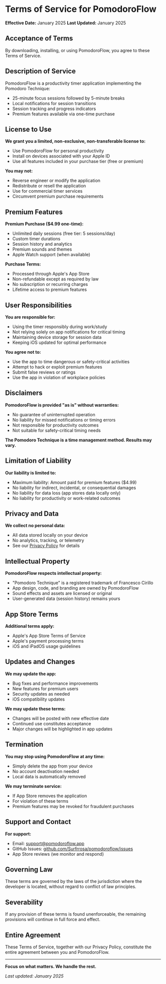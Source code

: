 # Terms of Service for PomodoroFlow

**Effective Date:** January 2025
**Last Updated:** January 2025

## Acceptance of Terms

By downloading, installing, or using PomodoroFlow, you agree to these Terms of Service.

## Description of Service

PomodoroFlow is a productivity timer application implementing the Pomodoro Technique:
- 25-minute focus sessions followed by 5-minute breaks
- Local notifications for session transitions
- Session tracking and progress indicators
- Premium features available via one-time purchase

## License to Use

**We grant you a limited, non-exclusive, non-transferable license to:**
- Use PomodoroFlow for personal productivity
- Install on devices associated with your Apple ID
- Use all features included in your purchase tier (free or premium)

**You may not:**
- Reverse engineer or modify the application
- Redistribute or resell the application
- Use for commercial timer services
- Circumvent premium purchase requirements

## Premium Features

**Premium Purchase ($4.99 one-time):**
- Unlimited daily sessions (free tier: 5 sessions/day)
- Custom timer durations
- Session history and analytics
- Premium sounds and themes
- Apple Watch support (when available)

**Purchase Terms:**
- Processed through Apple's App Store
- Non-refundable except as required by law
- No subscription or recurring charges
- Lifetime access to premium features

## User Responsibilities

**You are responsible for:**
- Using the timer responsibly during work/study
- Not relying solely on app notifications for critical timing
- Maintaining device storage for session data
- Keeping iOS updated for optimal performance

**You agree not to:**
- Use the app to time dangerous or safety-critical activities
- Attempt to hack or exploit premium features
- Submit false reviews or ratings
- Use the app in violation of workplace policies

## Disclaimers

**PomodoroFlow is provided "as is" without warranties:**
- No guarantee of uninterrupted operation
- No liability for missed notifications or timing errors
- Not responsible for productivity outcomes
- Not suitable for safety-critical timing needs

**The Pomodoro Technique is a time management method. Results may vary.**

## Limitation of Liability

**Our liability is limited to:**
- Maximum liability: Amount paid for premium features ($4.99)
- No liability for indirect, incidental, or consequential damages
- No liability for data loss (app stores data locally only)
- No liability for productivity or work-related outcomes

## Privacy and Data

**We collect no personal data:**
- All data stored locally on your device
- No analytics, tracking, or telemetry
- See our [Privacy Policy](PRIVACY_POLICY.md) for details

## Intellectual Property

**PomodoroFlow respects intellectual property:**
- "Pomodoro Technique" is a registered trademark of Francesco Cirillo
- App design, code, and branding are owned by PomodoroFlow
- Sound effects and assets are licensed or original
- User-generated data (session history) remains yours

## App Store Terms

**Additional terms apply:**
- Apple's App Store Terms of Service
- Apple's payment processing terms
- iOS and iPadOS usage guidelines

## Updates and Changes

**We may update the app:**
- Bug fixes and performance improvements
- New features for premium users
- Security updates as needed
- iOS compatibility updates

**We may update these terms:**
- Changes will be posted with new effective date
- Continued use constitutes acceptance
- Major changes will be highlighted in app updates

## Termination

**You may stop using PomodoroFlow at any time:**
- Simply delete the app from your device
- No account deactivation needed
- Local data is automatically removed

**We may terminate service:**
- If App Store removes the application
- For violation of these terms
- Premium features may be revoked for fraudulent purchases

## Support and Contact

**For support:**
- Email: support@pomodoroflow.app
- GitHub Issues: [github.com/Surfrrosa/pomodoroflow/issues](https://github.com/Surfrrosa/pomodoroflow/issues)
- App Store reviews (we monitor and respond)

## Governing Law

These terms are governed by the laws of the jurisdiction where the developer is located, without regard to conflict of law principles.

## Severability

If any provision of these terms is found unenforceable, the remaining provisions will continue in full force and effect.

## Entire Agreement

These Terms of Service, together with our Privacy Policy, constitute the entire agreement between you and PomodoroFlow.

---

**Focus on what matters. We handle the rest.**

*Last updated: January 2025*